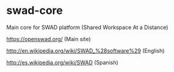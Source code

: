 swad-core
=========

Main core for SWAD platform (Shared Workspace At a Distance)

https://openswad.org/ (Main site)

http://en.wikipedia.org/wiki/SWAD_%28software%29 (English)

http://es.wikipedia.org/wiki/SWAD (Spanish)
